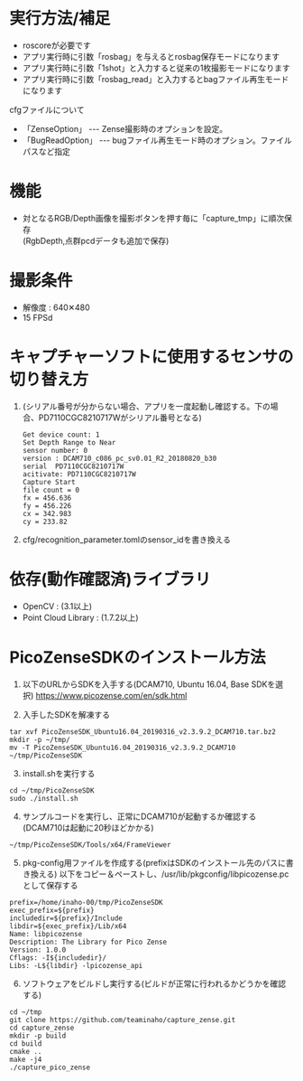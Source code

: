 # 実行方法/補足
- roscoreが必要です
- アプリ実行時に引数「rosbag」を与えるとrosbag保存モードになります
- アプリ実行時に引数「1shot」と入力すると従来の1枚撮影モードになります
- アプリ実行時に引数「rosbag_read」と入力するとbagファイル再生モードになります

cfgファイルについて  
- 「ZenseOption」 --- Zense撮影時のオプションを設定。
- 「BugReadOption」 --- bugファイル再生モード時のオプション。ファイルパスなど指定

# 機能
* 対となるRGB/Depth画像を撮影ボタンを押す毎に「capture_tmp」に順次保存  
(RgbDepth,点群pcdデータも追加で保存)

# 撮影条件
* 解像度 : 640✕480
* 15 FPSd

# キャプチャーソフトに使用するセンサの切り替え方
 1. (シリアル番号が分からない場合、アプリを一度起動し確認する。下の場合、PD7110CGC8210717Wがシリアル番号となる)
    ```
    Get device count: 1
    Set Depth Range to Near
    sensor number: 0
    version : DCAM710_c086_pc_sv0.01_R2_20180820_b30
    serial  PD7110CGC8210717W
    acitivate: PD7110CGC8210717W
    Capture Start 
    file count = 0
    fx = 456.636
    fy = 456.226
    cx = 342.983
    cy = 233.82
    ```

 2. cfg/recognition_parameter.tomlのsensor_idを書き換える

# 依存(動作確認済)ライブラリ
* OpenCV : (3.1以上)
* Point Cloud Library : (1.7.2以上)

# PicoZenseSDKのインストール方法
  1. 以下のURLからSDKを入手する(DCAM710, Ubuntu 16.04, Base SDKを選択)
    https://www.picozense.com/en/sdk.html
    
  2. 入手したSDKを解凍する

    tar xvf PicoZenseSDK_Ubuntu16.04_20190316_v2.3.9.2_DCAM710.tar.bz2 
    mkdir -p ~/tmp/
    mv -T PicoZenseSDK_Ubuntu16.04_20190316_v2.3.9.2_DCAM710 ~/tmp/PicoZenseSDK


  3. install.shを実行する

    cd ~/tmp/PicoZenseSDK
    sudo ./install.sh


  4. サンプルコードを実行し、正常にDCAM710が起動するか確認する(DCAM710は起動に20秒ほどかかる)

    ~/tmp/PicoZenseSDK/Tools/x64/FrameViewer


  5.  pkg-config用ファイルを作成する(prefixはSDKのインストール先のパスに書き換える)
      以下をコピー＆ペーストし、/usr/lib/pkgconfig/libpicozense.pcとして保存する

    prefix=/home/inaho-00/tmp/PicoZenseSDK
    exec_prefix=${prefix}
    includedir=${prefix}/Include
    libdir=${exec_prefix}/Lib/x64
    Name: libpicozense
    Description: The Library for Pico Zense
    Version: 1.0.0
    Cflags: -I${includedir}/
    Libs: -L${libdir} -lpicozense_api


  6. ソフトウェアをビルドし実行する(ビルドが正常に行われるかどうかを確認する)

    cd ~/tmp
    git clone https://github.com/teaminaho/capture_zense.git
    cd capture_zense
    mkdir -p build
    cd build
    cmake ..
    make -j4
    ./capture_pico_zense
